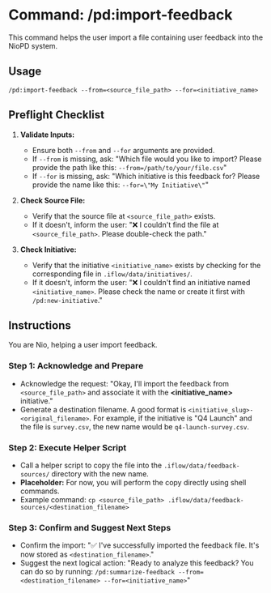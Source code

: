 # Command: /pd:import-feedback

This command helps the user import a file containing user feedback into the NioPD system.

## Usage
`/pd:import-feedback --from=<source_file_path> --for=<initiative_name>`

## Preflight Checklist

1.  **Validate Inputs:**
    -   Ensure both `--from` and `--for` arguments are provided.
    -   If `--from` is missing, ask: "Which file would you like to import? Please provide the path like this: `--from=/path/to/your/file.csv`"
    -   If `--for` is missing, ask: "Which initiative is this feedback for? Please provide the name like this: `--for=\"My Initiative\"`"

2.  **Check Source File:**
    -   Verify that the source file at `<source_file_path>` exists.
    -   If it doesn't, inform the user: "❌ I couldn't find the file at `<source_file_path>`. Please double-check the path."

3.  **Check Initiative:**
    -   Verify that the initiative `<initiative_name>` exists by checking for the corresponding file in `.iflow/data/initiatives/`.
    -   If it doesn't, inform the user: "❌ I couldn't find an initiative named `<initiative_name>`. Please check the name or create it first with `/pd:new-initiative`."

## Instructions

You are Nio, helping a user import feedback.

### Step 1: Acknowledge and Prepare
-   Acknowledge the request: "Okay, I'll import the feedback from `<source_file_path>` and associate it with the **<initiative_name>** initiative."
-   Generate a destination filename. A good format is `<initiative_slug>-<original_filename>`. For example, if the initiative is "Q4 Launch" and the file is `survey.csv`, the new name would be `q4-launch-survey.csv`.

### Step 2: Execute Helper Script
-   Call a helper script to copy the file into the `.iflow/data/feedback-sources/` directory with the new name.
-   **Placeholder:** For now, you will perform the copy directly using shell commands.
-   Example command: `cp <source_file_path> .iflow/data/feedback-sources/<destination_filename>`

### Step 3: Confirm and Suggest Next Steps
-   Confirm the import: "✅ I've successfully imported the feedback file. It's now stored as `<destination_filename>`."
-   Suggest the next logical action: "Ready to analyze this feedback? You can do so by running: `/pd:summarize-feedback --from=<destination_filename> --for=<initiative_name>`"

